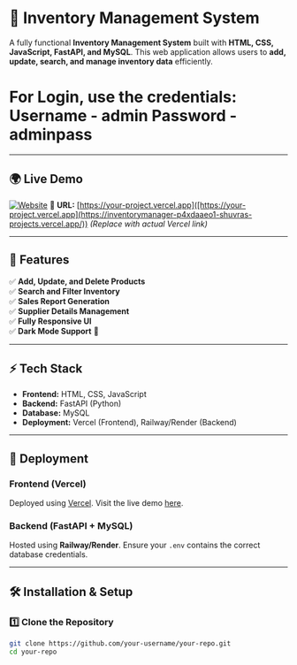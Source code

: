 # 🚀 Inventory Management System

A fully functional **Inventory Management System** built with **HTML, CSS, JavaScript, FastAPI, and MySQL**. This web application allows users to **add, update, search, and manage inventory data** efficiently.


For Login, use the credentials: Username - admin Password - adminpass
=
---

## 🌍 Live Demo  
[![Website](https://img.shields.io/badge/Live%20Demo-Click%20Here-blue)]([https://your-project.vercel.app](https://inventorymanager-p4xdaaeo1-shuvras-projects.vercel.app/))  
🔗 **URL:** [https://your-project.vercel.app]([https://your-project.vercel.app](https://inventorymanager-p4xdaaeo1-shuvras-projects.vercel.app/)) *(Replace with actual Vercel link)*  

---

## 📌 Features
✅ **Add, Update, and Delete Products**  
✅ **Search and Filter Inventory**  
✅ **Sales Report Generation**  
✅ **Supplier Details Management**  
✅ **Fully Responsive UI**  
✅ **Dark Mode Support** 🌙  

---

## ⚡ Tech Stack
- **Frontend:** HTML, CSS, JavaScript  
- **Backend:** FastAPI (Python)  
- **Database:** MySQL  
- **Deployment:** Vercel (Frontend), Railway/Render (Backend)  

---

## 🚀 Deployment
### **Frontend (Vercel)**
Deployed using [Vercel](https://vercel.com/). Visit the live demo [here]([https://your-project.vercel.app](https://inventorymanager-p4xdaaeo1-shuvras-projects.vercel.app/)).

### **Backend (FastAPI + MySQL)**
Hosted using **Railway/Render**. Ensure your `.env` contains the correct database credentials.

---

## 🛠️ Installation & Setup
### **1️⃣ Clone the Repository**
```bash
git clone https://github.com/your-username/your-repo.git
cd your-repo
